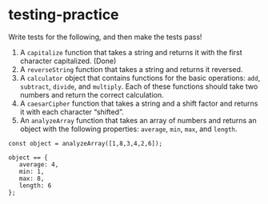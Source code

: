 # testing-practice
Write tests for the following, and then make the tests pass!
1. A `capitalize` function that takes a string and returns it with the first character capitalized. (Done)
2. A `reverseString` function that takes a string and returns it reversed.
3. A `calculator` object that contains functions for the basic operations: `add`, `subtract`, `divide`, and `multiply`. Each of these functions should take two numbers and return the correct calculation.
4. A `caesarCipher` function that takes a string and a shift factor and returns it with each character “shifted”.
5. An `analyzeArray` function that takes an array of numbers and returns an object with the following properties: `average`, `min`, `max`, and `length`.
```
const object = analyzeArray([1,8,3,4,2,6]);

object == {
   average: 4,
   min: 1,
   max: 8,
   length: 6
};
```